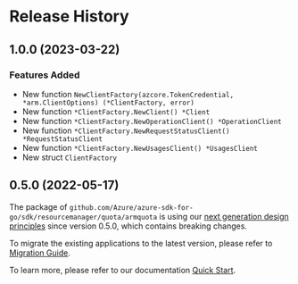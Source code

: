 # Release History

## 1.0.0 (2023-03-22)
### Features Added

- New function `NewClientFactory(azcore.TokenCredential, *arm.ClientOptions) (*ClientFactory, error)`
- New function `*ClientFactory.NewClient() *Client`
- New function `*ClientFactory.NewOperationClient() *OperationClient`
- New function `*ClientFactory.NewRequestStatusClient() *RequestStatusClient`
- New function `*ClientFactory.NewUsagesClient() *UsagesClient`
- New struct `ClientFactory`


## 0.5.0 (2022-05-17)

The package of `github.com/Azure/azure-sdk-for-go/sdk/resourcemanager/quota/armquota` is using our [next generation design principles](https://azure.github.io/azure-sdk/general_introduction.html) since version 0.5.0, which contains breaking changes.

To migrate the existing applications to the latest version, please refer to [Migration Guide](https://aka.ms/azsdk/go/mgmt/migration).

To learn more, please refer to our documentation [Quick Start](https://aka.ms/azsdk/go/mgmt).